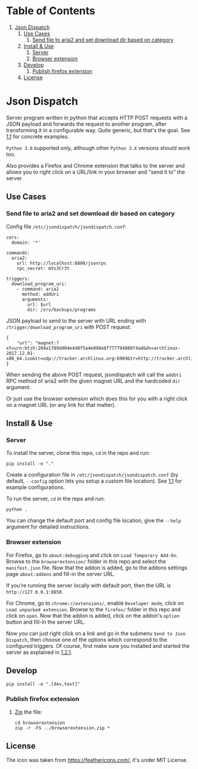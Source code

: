 
# Table of Contents

1.  [Json Dispatch](#orgd86c08b)
    1.  [Use Cases](#org34431b5)
        1.  [Send file to aria2 and set download dir based on category](#org22a58f9)
    2.  [Install & Use](#orgc80781a)
        1.  [Server](#orgb090a6e)
        2.  [Browser extension](#org60156d8)
    3.  [Develop](#orgc820fd4)
        1.  [Publish firefox extension](#org92d0e36)
    4.  [License](#org1858501)


<a id="orgd86c08b"></a>

# Json Dispatch

Server program written in python that accepts HTTP POST requests with a JSON
payload and forwards the request to another program, after transforming it in a
configurable way. Quite generic, but that's the goal. See [1.1](#org34431b5) for concrete
examples.

`Python 3.6` supported only, although other `Python 3.X` versions should work
too.

Also provides a Firefox and Chrome extension that talks to the server and allows
you to right click on a URL/link in your browser and "send it to" the server.


<a id="org34431b5"></a>

## Use Cases


<a id="org22a58f9"></a>

### Send file to aria2 and set download dir based on category

Config file `/etc/jsondispatch/jsondispatch.conf`:

    cors:
      domain: '*'
    
    commands:
      aria2:
        url: http://localhost:6800/jsonrpc
        rpc_secret: mYs3Cr3t
    
    triggers:
      download_program_uri:
        - command: aria2
          method: addUri
          arguments:
            url: $url
            dir: /srv/backups/programs

JSON payload to send to the server with URL ending with
`/trigger/download_program_uri` with POST request:

    {
        "url": "magnet:?xt=urn:btih:204a1789dd04e4d8f5a4e098e8f777794888f4ad&dn=archlinux-2017.12.01-x86_64.iso&tr=udp://tracker.archlinux.org:6969&tr=http://tracker.archlinux.org:6969/announce"
    }

When sending the above POST request, jsondispatch will call the `addUri` RPC
method of aria2 with the given magnet URL and the hardcoded `dir` argument.

Or just use the browser extension which does this for you with a right click on
a magnet URL (or any link for that matter).


<a id="orgc80781a"></a>

## Install & Use


<a id="orgb090a6e"></a>

### Server

To install the server, clone this repo, `cd` in the repo and run:

    pip install -e "."

Create a configuration file in `/etc/jsondispatch/jsondispatch.conf` (by
default, `--config` option lets you setup a custom file location). See [1.1](#org34431b5)
for example configurations.

To run the server, `cd` in the repo and run:

    python . 

You can change the default port and config file location, give the `--help`
argument for detailed instructions.


<a id="org60156d8"></a>

### Browser extension

For Firefox, go to `about:debugging` and click on `Load Temporary Add-On`.
Browse to the `browserextension/` folder in this repo and select the
`manifest.json` file. Now that the addon is added, go to the addons settings
page `about:addons` and fill-in the server URL.

If you're running the server locally with default port, then the URL is
`http://127.0.0.1:8850`.

For Chrome, go to `chrome://extensions/`, enable `Developer mode`, click on
`Load unpacked extension`. Browse to the `firefox/` folder in this repo and
click on `open`. Now that the addon is added, click on the addon's `option`
button and fill-in the server URL.

Now you can just right click on a link and go in the submenu `Send to Json
Dispatch`, then choose one of the options which correspond to the configured
triggers. Of course, first make sure you installed and started the server as
explained in [1.2.1](#orgb090a6e).


<a id="orgc820fd4"></a>

## Develop

    pip install -e ".[dev,test]"


<a id="org92d0e36"></a>

### Publish firefox extension

1.  [Zip](https://developer.mozilla.org/en-US/Add-ons/WebExtensions/Package_your_extension_) the file:
    
        cd browserextension
        zip -r -FS ../browserextension.zip *


<a id="org1858501"></a>

## License

The icon was taken from <https://feathericons.com/>, it's under MIT License.

